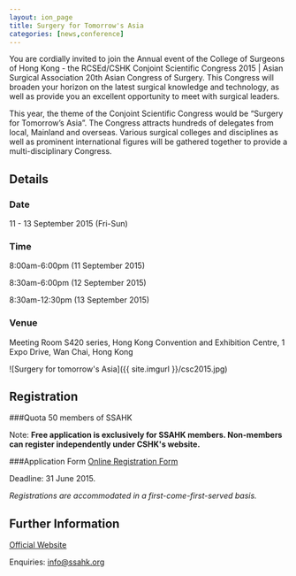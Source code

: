 ```yaml
---
layout: ion_page
title: Surgery for Tomorrow's Asia
categories: [news,conference]
---
```

You are cordially invited to join the Annual event of the College of Surgeons of Hong Kong - the RCSEd/CSHK Conjoint Scientific Congress 2015 | Asian Surgical Association 20th Asian Congress of Surgery. This Congress will broaden your horizon on the latest surgical knowledge and technology, as well as provide you an excellent opportunity to meet with surgical leaders.

This year, the theme of the Conjoint Scientific Congress would be “Surgery for Tomorrow’s Asia”. The Congress attracts hundreds of delegates from local, Mainland and overseas. Various surgical colleges and disciplines as well as prominent international figures will be gathered together to provide a multi-disciplinary Congress. 

## Details

### Date
11 - 13 September 2015 (Fri-Sun)

### Time
8:00am-6:00pm (11 September 2015)

8:30am-6:00pm (12 September 2015)

8:30am-12:30pm (13 September 2015)

### Venue
Meeting Room S420 series, Hong Kong Convention and Exhibition Centre, 1 Expo Drive, Wan Chai, Hong Kong

![Surgery for tomorrow's Asia]({{ site.imgurl }}/csc2015.jpg)

## Registration
###Quota
50 members of SSAHK

Note: **Free application is exclusively for SSAHK members. Non-members can register independently under CSHK's website.**

###Application Form
[Online Registration Form](https://docs.google.com/forms/d/1IwIE0kyg_SvxkVluxQla61dcwse46BTs5NdUJB7X8BM/viewform)

Deadline: 31 June 2015.

_Registrations are accommodated in a first-come-first-served basis._

## Further Information

[Official Website](http://www.cshk.org/csc2015/)

Enquiries: [info@ssahk.org](mailto:info@ssahk.org)